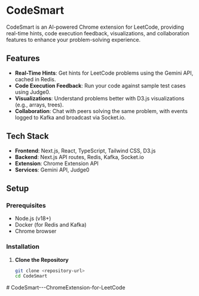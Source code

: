# CodeSmart

CodeSmart is an AI-powered Chrome extension for LeetCode, providing real-time hints, code execution feedback, visualizations, and collaboration features to enhance your problem-solving experience.

## Features

- **Real-Time Hints**: Get hints for LeetCode problems using the Gemini API, cached in Redis.
- **Code Execution Feedback**: Run your code against sample test cases using Judge0.
- **Visualizations**: Understand problems better with D3.js visualizations (e.g., arrays, trees).
- **Collaboration**: Chat with peers solving the same problem, with events logged to Kafka and broadcast via Socket.io.

## Tech Stack

- **Frontend**: Next.js, React, TypeScript, Tailwind CSS, D3.js
- **Backend**: Next.js API routes, Redis, Kafka, Socket.io
- **Extension**: Chrome Extension API
- **Services**: Gemini API, Judge0

## Setup

### Prerequisites

- Node.js (v18+)
- Docker (for Redis and Kafka)
- Chrome browser

### Installation

1. **Clone the Repository**
   ```bash
   git clone <repository-url>
   cd CodeSmart
   ```
#   C o d e S m a r t - - - C h r o m e E x t e n s i o n - f o r - L e e t C o d e  
 